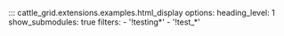 ::: cattle_grid.extensions.examples.html_display
    options:
        heading_level: 1
        show_submodules: true
        filters:
            - '!testing*'
            - '!test_*'